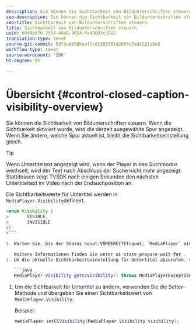 ```yaml
---
description: Sie können die Sichtbarkeit von Bildunterschriften steuern. Wenn die Sichtbarkeit aktiviert wurde, wird die derzeit ausgewählte Spur angezeigt. Wenn Sie ändern, welche Spur aktuell ist, bleibt die Sichtbarkeitseinstellung gleich.
seo-description: Sie können die Sichtbarkeit von Bildunterschriften steuern. Wenn die Sichtbarkeit aktiviert wurde, wird die derzeit ausgewählte Spur angezeigt. Wenn Sie ändern, welche Spur aktuell ist, bleibt die Sichtbarkeitseinstellung gleich.
seo-title: Sichtbarkeit von Bildunterschriften steuern
title: Sichtbarkeit von Bildunterschriften steuern
uuid: b9d48d70-2554-4948-8654-fa45093c3782
translation-type: tm+mt
source-git-commit: 5df9a8b98baaf1cd1803581d2b60c7ed4261a0e8
workflow-type: tm+mt
source-wordcount: '206'
ht-degree: 0%

---
```



# Übersicht {#control-closed-caption-visibility-overview}

Sie können die Sichtbarkeit von Bildunterschriften steuern. Wenn die Sichtbarkeit aktiviert wurde, wird die derzeit ausgewählte Spur angezeigt. Wenn Sie ändern, welche Spur aktuell ist, bleibt die Sichtbarkeitseinstellung gleich.

>[!TIP]
>
>Wenn Untertiteltext angezeigt wird, wenn der Player in den Suchmodus wechselt, wird der Text nach Abschluss der Suche nicht mehr angezeigt. Stattdessen zeigt TVSDK nach einigen Sekunden den nächsten Untertiteltext im Video nach der Endsuchposition an.
>
>Die Sichtbarkeitswerte für Untertitel werden in `MediaPlayer.Visibility`definiert.
>
>
```java
>enum Visibility {  
>       VISIBLE,  
>       INVISIBLE 
>}
>```

1. Warten Sie, bis der Status &quot;VORBEREITET&quot; `MediaPlayer` mindestens vorliegt.

   Weitere Informationen finden Sie unter ui-state-prepare-wait-for .
1. Um die aktuelle Sichtbarkeitseinstellung für Untertitel abzurufen, verwenden Sie die get-Methode in `MediaPlayer`, die einen Sichtbarkeitswert zurückgibt.

   ```java
   MediaPlayer.Visibility getCCVisibility() throws MediaPlayerException;
   ```

1. Um die Sichtbarkeit für Untertitel zu ändern, verwenden Sie die Setter-Methode und übergeben Sie einen Sichtbarkeitswert von `MediaPlayer.Visibility`.

   Beispiel:

   ```java
   mediaPlayer.setCCVisibility(MediaPlayer.Visibility visibility);
   ```

